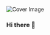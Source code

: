 ![Cover Image](https://user-images.githubusercontent.com/114791876/228105671-d3bc1ecd-4ee6-4f64-a3cc-72188ae723e4.png)

### Hi there 👋


<!--
**vTheWise/vTheWise** is a ✨ _special_ ✨ repository because its `README.md` (this file) appears on your GitHub profile.

Here are some ideas to get you started:

- 🔭 I’m currently working on ...
- 🌱 I’m currently learning ...
- 👯 I’m looking to collaborate on ...
- 🤔 I’m looking for help with ...
- 💬 Ask me about ...
- 📫 How to reach me: ...
- 😄 Pronouns: ...
- ⚡ Fun fact: ...

[![My GitHub stats](https://github-readme-stats.vercel.app/api?username=vTheWise&show_icons=true&theme=dracula)](https://github.com/anuraghazra/github-readme-stats)
-->
